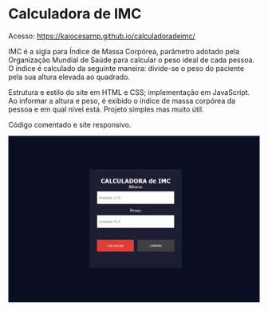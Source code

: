 # Calculadora de IMC

Acesso: https://kaiocesarnp.github.io/calculadoradeimc/

IMC é a sigla para Índice de Massa Corpórea, parâmetro adotado pela Organização Mundial de Saúde para calcular o peso ideal de cada pessoa. O índice é calculado da seguinte maneira: divide-se o peso do paciente pela sua altura elevada ao quadrado.

Estrutura e estilo do site em HTML e CSS; implementação em JavaScript. Ao informar a altura e peso, é exibido o índice de massa corpórea da pessoa e em qual nível está.
Projeto simples mas muito útil.

Código comentado e site responsivo.

![Imagem da Aplicação](calculadora.jpg)
